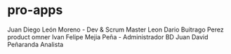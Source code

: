 # pro-apps

Juan Diego León Moreno - Dev & Scrum Master
Leon Dario Buitrago Perez product omner
Ivan Felipe Mejia Peña - Administrador BD
Juan David Peñaranda Analista

